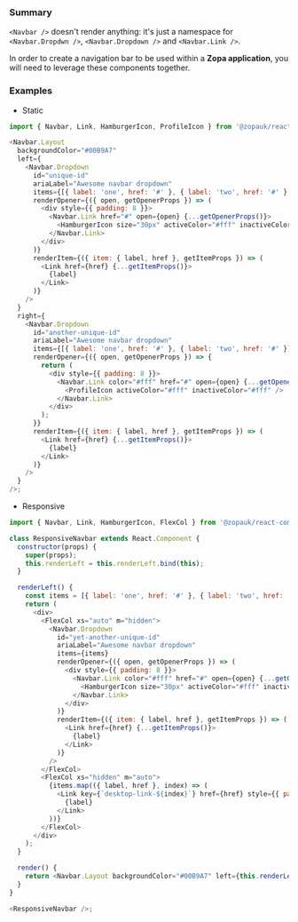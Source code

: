 ### Summary

`<Navbar />` doesn't render anything: it's just a namespace for `<Navbar.Dropdwn />`, `<Navbar.Dropdown />` and `<Navbar.Link />`.

In order to create a navigation bar to be used within a **Zopa application**, you will need to leverage these components together.

### Examples

- Static

```js { "props": { "style": { "transform": "translate3d(0, 0, 0)", "border": "2px solid #efefef" } } }
import { Navbar, Link, HamburgerIcon, ProfileIcon } from '@zopauk/react-components';

<Navbar.Layout
  backgroundColor="#00B9A7"
  left={
    <Navbar.Dropdown
      id="unique-id"
      ariaLabel="Awesome navbar dropdown"
      items={[{ label: 'one', href: '#' }, { label: 'two', href: '#' }, { label: 'three', href: '#' }]}
      renderOpener={({ open, getOpenerProps }) => (
        <div style={{ padding: 8 }}>
          <Navbar.Link href="#" open={open} {...getOpenerProps()}>
            <HamburgerIcon size="30px" activeColor="#fff" inactiveColor="#fff" />
          </Navbar.Link>
        </div>
      )}
      renderItem={({ item: { label, href }, getItemProps }) => (
        <Link href={href} {...getItemProps()}>
          {label}
        </Link>
      )}
    />
  }
  right={
    <Navbar.Dropdown
      id="another-unique-id"
      ariaLabel="Awesome navbar dropdown"
      items={[{ label: 'one', href: '#' }, { label: 'two', href: '#' }]}
      renderOpener={({ open, getOpenerProps }) => {
        return (
          <div style={{ padding: 8 }}>
            <Navbar.Link color="#fff" href="#" open={open} {...getOpenerProps()}>
              <ProfileIcon activeColor="#fff" inactiveColor="#fff" />
            </Navbar.Link>
          </div>
        );
      }}
      renderItem={({ item: { label, href }, getItemProps }) => (
        <Link href={href} {...getItemProps()}>
          {label}
        </Link>
      )}
    />
  }
/>;
```

- Responsive

```js { "props": { "style": { "transform": "translate3d(0, 0, 0)", "border": "2px solid #efefef" } } }
import { Navbar, Link, HamburgerIcon, FlexCol } from '@zopauk/react-components';

class ResponsiveNavbar extends React.Component {
  constructor(props) {
    super(props);
    this.renderLeft = this.renderLeft.bind(this);
  }

  renderLeft() {
    const items = [{ label: 'one', href: '#' }, { label: 'two', href: '#' }, { label: 'three', href: '#' }];
    return (
      <div>
        <FlexCol xs="auto" m="hidden">
          <Navbar.Dropdown
            id="yet-another-unique-id"
            ariaLabel="Awesome navbar dropdown"
            items={items}
            renderOpener={({ open, getOpenerProps }) => (
              <div style={{ padding: 8 }}>
                <Navbar.Link color="#fff" href="#" open={open} {...getOpenerProps()}>
                  <HamburgerIcon size="30px" activeColor="#fff" inactiveColor="#fff" />
                </Navbar.Link>
              </div>
            )}
            renderItem={({ item: { label, href }, getItemProps }) => (
              <Link href={href} {...getItemProps()}>
                {label}
              </Link>
            )}
          />
        </FlexCol>
        <FlexCol xs="hidden" m="auto">
          {items.map(({ label, href }, index) => (
            <Link key={`desktop-link-${index}`} href={href} style={{ padding: 8 }}>
              {label}
            </Link>
          ))}
        </FlexCol>
      </div>
    );
  }

  render() {
    return <Navbar.Layout backgroundColor="#00B9A7" left={this.renderLeft()} />;
  }
}

<ResponsiveNavbar />;
```

